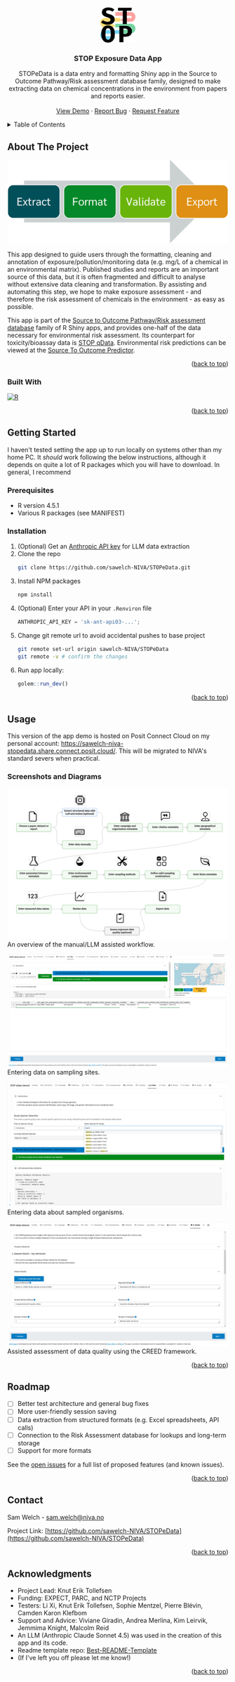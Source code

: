 <!-- Improved compatibility of back to top link: See: https://github.com/othneildrew/Best-README-Template/pull/73 -->
<a id="readme-top"></a>

<!-- PROJECT LOGO -->
<br />
<div align="center">
  <a href="https://github.com/sawelch-NIVA/STOPeData">
    <img src="images/stopsquarecropped.png" alt="Logo" width="80" height="80">
  </a>

<h3 align="center">STOP Exposure Data App</h3>

  <p align="center">
    STOPeData is a data entry and formatting Shiny app in the Source to Outcome Pathway/Risk assessment database family, designed to make extracting data on chemical concentrations in the environment from papers and reports easier. 
    <br />
    <br />
    <a href="https://sawelch-niva-stopedata.share.connect.posit.cloud">View Demo</a>
    &middot;
    <a href="https://github.com/sawelch-NIVA/STOPeData/issues/new?labels=bug&template=bug-report---.md">Report Bug</a>
    &middot;
    <a href="https://github.com/sawelch-NIVA/STOPeData/issues/new?labels=enhancement&template=feature-request---.md">Request Feature</a>
  </p>
</div>



<!-- TABLE OF CONTENTS -->
<details>
  <summary>Table of Contents</summary>
  <ol>
    <li>
      <a href="#about-the-project">About The Project</a>
      <ul>
        <li><a href="#built-with">Built With</a></li>
      </ul>
    </li>
    <li>
      <a href="#getting-started">Getting Started</a>
      <ul>
        <li><a href="#prerequisites">Prerequisites</a></li>
        <li><a href="#installation">Installation</a></li>
      </ul>
    </li>
    <li><a href="#usage">Usage</a></li>
    <li><a href="#roadmap">Roadmap</a></li>
    <li><a href="#contact">Contact</a></li>
    <li><a href="#acknowledgments">Acknowledgments</a></li>
  </ol>
</details>



<!-- ABOUT THE PROJECT -->
## About The Project

![workflow]

This app designed to guide users through the formatting, cleaning and annotation of exposure/pollution/monitoring data (e.g. mg/L of a chemical in an environmental matrix). Published studies and reports are an important source of this data, but it is often fragmented and difficult to analyse without extensive data cleaning and transformation. By assisting and automating this step, we hope to make exposure assessment - and therefore the risk assessment of chemicals in the environment - as easy as possible.

This app is part of the [Source to Outcome Pathway/Risk assessment database](https://www.niva.no/radb) family of R Shiny apps, and provides one-half of the data necessary for environmental risk assessment. Its counterpart for toxicity/bioassay data is [STOP qData](https://github.com/NIVANorge/stop-q-data). Environmental risk predictions can be viewed at the [Source To Outcome Predictor](https://github.com/NIVANorge/STOP). 

<p align="right">(<a href="#readme-top">back to top</a>)</p>


### Built With

[![R](https://img.shields.io/badge/R-%23276DC3.svg?logo=r&logoColor=white)](#)

<p align="right">(<a href="#readme-top">back to top</a>)</p>


<!-- GETTING STARTED -->
## Getting Started

I haven't tested setting the app up to run locally on systems other than my home PC. It *should* work following the below instructions, although it depends on quite a lot of R packages which you will have to download. In general, I recommend 

### Prerequisites

* R version 4.5.1
* Various R packages (see MANIFEST)

### Installation

1. (Optional) Get an [Anthropic API key](https://console.anthropic.com) for LLM data extraction
2. Clone the repo
   ```sh
   git clone https://github.com/sawelch-NIVA/STOPeData.git
   ```
3. Install NPM packages
   ```sh
   npm install
   ```
4. (Optional) Enter your API in your `.Renviron` file 
   ```js
   ANTHROPIC_API_KEY = 'sk-ant-api03-...';
   ```
5. Change git remote url to avoid accidental pushes to base project
   ```sh
   git remote set-url origin sawelch-NIVA/STOPeData
   git remote -v # confirm the changes
   ```
6. Run app locally:
   ```r
   golem::run_dev()
   ```

<p align="right">(<a href="#readme-top">back to top</a>)</p>


<!-- USAGE EXAMPLES -->
## Usage

This version of the app demo is hosted on Posit Connect Cloud on my personal account: https://sawelch-niva-stopedata.share.connect.posit.cloud/. This will be migrated to NIVA's standard severs when practical.

### Screenshots and Diagrams


![complicated_workflow]
An overview of the manual/LLM assisted workflow.

![sites]
Entering data on sampling sites.

![biota]
Entering data about sampled organisms.

![creed]
Assisted assessment of data quality using the CREED framework.

<p align="right">(<a href="#readme-top">back to top</a>)</p>


<!-- ROADMAP -->
## Roadmap

- [ ] Better test architecture and general bug fixes
- [ ] More user-friendly session saving
- [ ] Data extraction from structured formats (e.g. Excel spreadsheets, API calls)
- [ ] Connection to the Risk Assessment database for lookups and long-term storage
- [ ] Support for more formats

See the [open issues](https://github.com/sawelch-NIVA/STOPeData/issues) for a full list of proposed features (and known issues).

<p align="right">(<a href="#readme-top">back to top</a>)</p>


<!-- CONTACT -->
## Contact

Sam Welch - sam.welch@niva.no

Project Link: [https://github.com/sawelch-NIVA/STOPeData](https://github.com/sawelch-NIVA/STOPeData)

<p align="right">(<a href="#readme-top">back to top</a>)</p>


<!-- ACKNOWLEDGMENTS -->
## Acknowledgments

* Project Lead: Knut Erik Tollefsen
* Funding: EXPECT, PARC, and NCTP Projects
* Testers: Li Xi, Knut Erik Tollefsen, Sophie Mentzel, Pierre Blévin, Camden Karon Klefbom
* Support and Advice: Viviane Giradin, Andrea Merlina, Kim Leirvik, Jemmima Knight, Malcolm Reid
* An LLM (Anthropic Claude Sonnet 4.5) was used in the creation of this app and its code.
* Readme template repo: [Best-README-Template](https://github.com/othneildrew/Best-README-Template/blob/main/BLANK_README.md)
* (If I've left you off please let me know!)

<p align="right">(<a href="#readme-top">back to top</a>)</p>



<!-- MARKDOWN LINKS & IMAGES -->
<!-- https://www.markdownguide.org/basic-syntax/#reference-style-links -->
[workflow]: images/efve.png
[sites]: images/mod_sites_screenshot.png
[creed]: images/mod_creed_screenshot.png
[biota]: images/mod_biota_screenshot.png
[complicated_workflow]: inst/app/www/app_mapp.png
